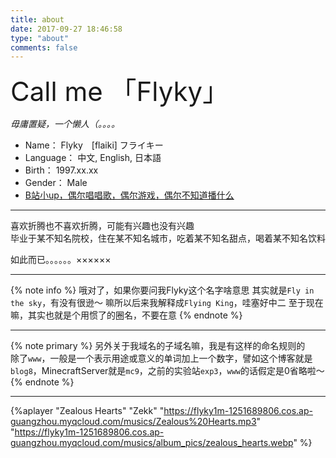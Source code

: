```yaml
---
title: about
date: 2017-09-27 18:46:58
type: "about"
comments: false
---
```

 
<span style="font-size: 3em;">Call me 「Flyky」<span>
    
*毋庸置疑，一个懒人（。。。。*
- Name： Flyky　[flaiki]  フライキー
- Language： 中文, English, 日本語
- Birth： 1997.xx.xx
- Gender： Male
- [B站小up，偶尔唱唱歌，偶尔游戏，偶尔不知道播什么](https://space.bilibili.com/3981818)
*****************************
喜欢折腾也不喜欢折腾，可能有兴趣也没有兴趣  
毕业于某不知名院校，住在某不知名城市，吃着某不知名甜点，喝着某不知名饮料

如此而已。。。。。。××××××
************************************
{% note info %}
哦对了，如果你要问我Flyky这个名字啥意思
其实就是`Fly in the sky`，有没有很逊～
嘛所以后来我解释成`Flying King`，哇塞好中二
至于现在嘛，其实也就是个用惯了的圈名，不要在意
{% endnote %}
******************************
{% note primary %}
另外关于我域名的子域名嘛，我是有这样的命名规则的  
除了`www`，一般是一个表示用途或意义的单词加上一个数字，譬如这个博客就是`blog8`，MinecraftServer就是`mc9`，之前的实验站`exp3`，`www`的话假定是0省略啦～
{% endnote %}  
**************************
{%aplayer "Zealous Hearts" "Zekk" "https://flyky1m-1251689806.cos.ap-guangzhou.myqcloud.com/musics/Zealous%20Hearts.mp3" "https://flyky1m-1251689806.cos.ap-guangzhou.myqcloud.com/musics/album_pics/zealous_hearts.webp" %}